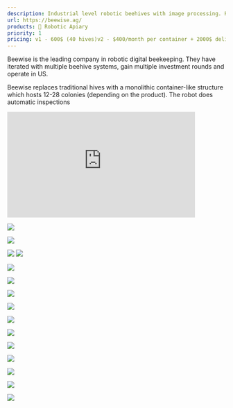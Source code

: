 ```yaml
---
description: Industrial level robotic beehives with image processing. Rent model
url: https://beewise.ag/
products: 🪬 Robotic Apiary
priority: 1
pricing: v1 - 600$ (40 hives)v2 - $400/month per container + 2000$ delivery
---
```

Beewise is the leading company in robotic digital beekeeping. They have iterated with multiple beehive systems, gain multiple investment rounds and operate in US.

Beewise replaces traditional hives with a monolithic container-like structure which hosts 12-28 colonies (depending on the product). The robot does automatic inspections

<iframe width="433" height="244" src="https://www.youtube.com/embed/WSvMVJpAQ6M" title="Beehome VS Beehive" frameborder="0" allow="accelerometer; autoplay; clipboard-write; encrypted-media; gyroscope; picture-in-picture; web-share" referrerpolicy="strict-origin-when-cross-origin" allowfullscreen></iframe>

![](img/Pasted%20image%2020241113010733.png)

![](img/Pasted%20image%2020241113010743.png)

![](img/Pasted%20image%2020241113010802.png)
![](img/Pasted%20image%2020241113010809.png)

![](img/Pasted%20image%2020241113010817.png)

![](img/Pasted%20image%2020241113010825.png)

![](img/image.gif)


![](img/1699986194796.jpg)

![](img/Screenshot%202023-10-11%20at%2012.23.33.png)


![](img/1697935820563.jpg)

![](img/Screenshot%202023-11-08%20at%2001.56.06.png)

![](img/1699393669238.webp)

![](img/Pasted%20image%2020241113011017.png)


![](img/Pasted%20image%2020241113011039.png)

![](img/Pasted%20image%2020241113011046.png)